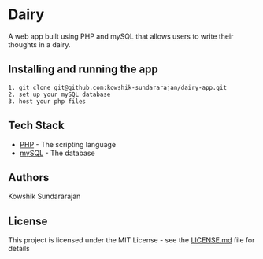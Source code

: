 # Dairy
A web app built using PHP and mySQL that allows users to write their thoughts in a dairy.

## Installing and running the app

```
1. git clone git@github.com:kowshik-sundararajan/dairy-app.git
2. set up your mySQL database
3. host your php files
```

## Tech Stack
* [PHP](https://secure.php.net/) - The scripting language
* [mySQL](https://www.mysql.com/) - The database

## Authors
Kowshik Sundararajan

## License

This project is licensed under the MIT License - see the [LICENSE.md](LICENSE.md) file for details
